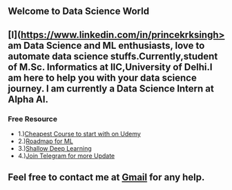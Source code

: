 ## Welcome to Data Science World

## [I](https://www.linkedin.com/in/princekrksingh> am Data Science and ML enthusiasts, love to automate data science stuffs.Currently,student of M.Sc. Informatics at IIC,University of Delhi.I am here to help you with your data science journey. I am currently a Data Science Intern at Alpha AI.


### Free Resource
- 1.)[Cheapest Course to start with on Udemy](https://www.udemy.com/share/101WeAB0UddVdUQ34)
- 2.)[Roadmap for ML](https://github.com/mrdbourke/machine-learning-roadmap)
- 3.)[Shallow Deep Learning](https://github.com/airalcorn2/shallow-deep-learning)
- 4.)[Join Telegram for more Update](t.me/data_ml)
         
      


## Feel free to contact me at [Gmail](princekrksingh@gmail.com) for any help.
      

